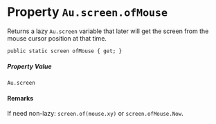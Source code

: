 # Property `Au.screen.ofMouse`

Returns a lazy `Au.screen` variable that later will get the screen from the mouse cursor position at that time.

```
public static screen ofMouse { get; }
```

##### Property Value

`Au.screen`

#### Remarks

If need non-lazy: `screen.of(mouse.xy)` or `screen.ofMouse.Now`.